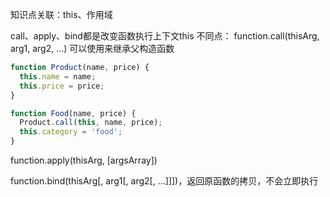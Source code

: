 <!--
 * @description: 
 * @author: xiangrong.liu
 * @Date: 2021-04-08 20:27:31
 * @LastEditors: xiangrong.liu
 * @LastEditTime: 2021-04-08 20:39:13
-->
知识点关联：this、作用域

call、apply、bind都是改变函数执行上下文this
不同点：
function.call(thisArg, arg1, arg2, ...)
可以使用来继承父构造函数
```javascript
function Product(name, price) {
  this.name = name;
  this.price = price;
}

function Food(name, price) {
  Product.call(this, name, price);
  this.category = 'food';
}
```

function.apply(thisArg, [argsArray])

function.bind(thisArg[, arg1[, arg2[, ...]]])，返回原函数的拷贝，不会立即执行